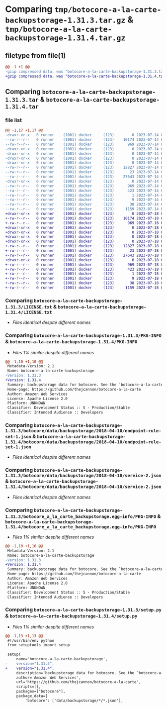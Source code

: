 # Comparing `tmp/botocore-a-la-carte-backupstorage-1.31.3.tar.gz` & `tmp/botocore-a-la-carte-backupstorage-1.31.4.tar.gz`

## filetype from file(1)

```diff
@@ -1 +1 @@
-gzip compressed data, was "botocore-a-la-carte-backupstorage-1.31.3.tar", last modified: Fri Jul 14 01:46:00 2023, max compression
+gzip compressed data, was "botocore-a-la-carte-backupstorage-1.31.4.tar", last modified: Tue Jul 18 01:55:02 2023, max compression
```

## Comparing `botocore-a-la-carte-backupstorage-1.31.3.tar` & `botocore-a-la-carte-backupstorage-1.31.4.tar`

### file list

```diff
@@ -1,17 +1,17 @@
-drwxr-xr-x   0 runner    (1001) docker     (123)        0 2023-07-14 01:46:00.562558 botocore-a-la-carte-backupstorage-1.31.3/
--rw-r--r--   0 runner    (1001) docker     (123)    10174 2023-07-14 01:46:00.000000 botocore-a-la-carte-backupstorage-1.31.3/LICENSE.txt
--rw-r--r--   0 runner    (1001) docker     (123)      969 2023-07-14 01:46:00.562558 botocore-a-la-carte-backupstorage-1.31.3/PKG-INFO
-drwxr-xr-x   0 runner    (1001) docker     (123)        0 2023-07-14 01:46:00.562558 botocore-a-la-carte-backupstorage-1.31.3/botocore/
-drwxr-xr-x   0 runner    (1001) docker     (123)        0 2023-07-14 01:46:00.562558 botocore-a-la-carte-backupstorage-1.31.3/botocore/data/
-drwxr-xr-x   0 runner    (1001) docker     (123)        0 2023-07-14 01:46:00.562558 botocore-a-la-carte-backupstorage-1.31.3/botocore/data/backupstorage/
-drwxr-xr-x   0 runner    (1001) docker     (123)        0 2023-07-14 01:46:00.562558 botocore-a-la-carte-backupstorage-1.31.3/botocore/data/backupstorage/2018-04-10/
--rw-r--r--   0 runner    (1001) docker     (123)    12827 2023-07-14 01:45:44.000000 botocore-a-la-carte-backupstorage-1.31.3/botocore/data/backupstorage/2018-04-10/endpoint-rule-set-1.json
--rw-r--r--   0 runner    (1001) docker     (123)       23 2023-07-14 01:45:44.000000 botocore-a-la-carte-backupstorage-1.31.3/botocore/data/backupstorage/2018-04-10/paginators-1.json
--rw-r--r--   0 runner    (1001) docker     (123)    27643 2023-07-14 01:45:44.000000 botocore-a-la-carte-backupstorage-1.31.3/botocore/data/backupstorage/2018-04-10/service-2.json
-drwxr-xr-x   0 runner    (1001) docker     (123)        0 2023-07-14 01:46:00.562558 botocore-a-la-carte-backupstorage-1.31.3/botocore_a_la_carte_backupstorage.egg-info/
--rw-r--r--   0 runner    (1001) docker     (123)      969 2023-07-14 01:46:00.000000 botocore-a-la-carte-backupstorage-1.31.3/botocore_a_la_carte_backupstorage.egg-info/PKG-INFO
--rw-r--r--   0 runner    (1001) docker     (123)      423 2023-07-14 01:46:00.000000 botocore-a-la-carte-backupstorage-1.31.3/botocore_a_la_carte_backupstorage.egg-info/SOURCES.txt
--rw-r--r--   0 runner    (1001) docker     (123)        1 2023-07-14 01:46:00.000000 botocore-a-la-carte-backupstorage-1.31.3/botocore_a_la_carte_backupstorage.egg-info/dependency_links.txt
--rw-r--r--   0 runner    (1001) docker     (123)        9 2023-07-14 01:46:00.000000 botocore-a-la-carte-backupstorage-1.31.3/botocore_a_la_carte_backupstorage.egg-info/top_level.txt
--rw-r--r--   0 runner    (1001) docker     (123)       38 2023-07-14 01:46:00.562558 botocore-a-la-carte-backupstorage-1.31.3/setup.cfg
--rw-r--r--   0 runner    (1001) docker     (123)     1159 2023-07-14 01:46:00.000000 botocore-a-la-carte-backupstorage-1.31.3/setup.py
+drwxr-xr-x   0 runner    (1001) docker     (123)        0 2023-07-18 01:55:02.680189 botocore-a-la-carte-backupstorage-1.31.4/
+-rw-r--r--   0 runner    (1001) docker     (123)    10174 2023-07-18 01:55:02.000000 botocore-a-la-carte-backupstorage-1.31.4/LICENSE.txt
+-rw-r--r--   0 runner    (1001) docker     (123)      969 2023-07-18 01:55:02.680189 botocore-a-la-carte-backupstorage-1.31.4/PKG-INFO
+drwxr-xr-x   0 runner    (1001) docker     (123)        0 2023-07-18 01:55:02.680189 botocore-a-la-carte-backupstorage-1.31.4/botocore/
+drwxr-xr-x   0 runner    (1001) docker     (123)        0 2023-07-18 01:55:02.680189 botocore-a-la-carte-backupstorage-1.31.4/botocore/data/
+drwxr-xr-x   0 runner    (1001) docker     (123)        0 2023-07-18 01:55:02.680189 botocore-a-la-carte-backupstorage-1.31.4/botocore/data/backupstorage/
+drwxr-xr-x   0 runner    (1001) docker     (123)        0 2023-07-18 01:55:02.680189 botocore-a-la-carte-backupstorage-1.31.4/botocore/data/backupstorage/2018-04-10/
+-rw-r--r--   0 runner    (1001) docker     (123)    12827 2023-07-18 01:54:49.000000 botocore-a-la-carte-backupstorage-1.31.4/botocore/data/backupstorage/2018-04-10/endpoint-rule-set-1.json
+-rw-r--r--   0 runner    (1001) docker     (123)       23 2023-07-18 01:54:49.000000 botocore-a-la-carte-backupstorage-1.31.4/botocore/data/backupstorage/2018-04-10/paginators-1.json
+-rw-r--r--   0 runner    (1001) docker     (123)    27643 2023-07-18 01:54:49.000000 botocore-a-la-carte-backupstorage-1.31.4/botocore/data/backupstorage/2018-04-10/service-2.json
+drwxr-xr-x   0 runner    (1001) docker     (123)        0 2023-07-18 01:55:02.680189 botocore-a-la-carte-backupstorage-1.31.4/botocore_a_la_carte_backupstorage.egg-info/
+-rw-r--r--   0 runner    (1001) docker     (123)      969 2023-07-18 01:55:02.000000 botocore-a-la-carte-backupstorage-1.31.4/botocore_a_la_carte_backupstorage.egg-info/PKG-INFO
+-rw-r--r--   0 runner    (1001) docker     (123)      423 2023-07-18 01:55:02.000000 botocore-a-la-carte-backupstorage-1.31.4/botocore_a_la_carte_backupstorage.egg-info/SOURCES.txt
+-rw-r--r--   0 runner    (1001) docker     (123)        1 2023-07-18 01:55:02.000000 botocore-a-la-carte-backupstorage-1.31.4/botocore_a_la_carte_backupstorage.egg-info/dependency_links.txt
+-rw-r--r--   0 runner    (1001) docker     (123)        9 2023-07-18 01:55:02.000000 botocore-a-la-carte-backupstorage-1.31.4/botocore_a_la_carte_backupstorage.egg-info/top_level.txt
+-rw-r--r--   0 runner    (1001) docker     (123)       38 2023-07-18 01:55:02.680189 botocore-a-la-carte-backupstorage-1.31.4/setup.cfg
+-rw-r--r--   0 runner    (1001) docker     (123)     1159 2023-07-18 01:55:02.000000 botocore-a-la-carte-backupstorage-1.31.4/setup.py
```

### Comparing `botocore-a-la-carte-backupstorage-1.31.3/LICENSE.txt` & `botocore-a-la-carte-backupstorage-1.31.4/LICENSE.txt`

 * *Files identical despite different names*

### Comparing `botocore-a-la-carte-backupstorage-1.31.3/PKG-INFO` & `botocore-a-la-carte-backupstorage-1.31.4/PKG-INFO`

 * *Files 1% similar despite different names*

```diff
@@ -1,10 +1,10 @@
 Metadata-Version: 2.1
 Name: botocore-a-la-carte-backupstorage
-Version: 1.31.3
+Version: 1.31.4
 Summary: backupstorage data for botocore. See the `botocore-a-la-carte` package for more info.
 Home-page: https://github.com/thejcannon/botocore-a-la-carte
 Author: Amazon Web Services
 License: Apache License 2.0
 Platform: UNKNOWN
 Classifier: Development Status :: 5 - Production/Stable
 Classifier: Intended Audience :: Developers
```

### Comparing `botocore-a-la-carte-backupstorage-1.31.3/botocore/data/backupstorage/2018-04-10/endpoint-rule-set-1.json` & `botocore-a-la-carte-backupstorage-1.31.4/botocore/data/backupstorage/2018-04-10/endpoint-rule-set-1.json`

 * *Files identical despite different names*

### Comparing `botocore-a-la-carte-backupstorage-1.31.3/botocore/data/backupstorage/2018-04-10/service-2.json` & `botocore-a-la-carte-backupstorage-1.31.4/botocore/data/backupstorage/2018-04-10/service-2.json`

 * *Files identical despite different names*

### Comparing `botocore-a-la-carte-backupstorage-1.31.3/botocore_a_la_carte_backupstorage.egg-info/PKG-INFO` & `botocore-a-la-carte-backupstorage-1.31.4/botocore_a_la_carte_backupstorage.egg-info/PKG-INFO`

 * *Files 1% similar despite different names*

```diff
@@ -1,10 +1,10 @@
 Metadata-Version: 2.1
 Name: botocore-a-la-carte-backupstorage
-Version: 1.31.3
+Version: 1.31.4
 Summary: backupstorage data for botocore. See the `botocore-a-la-carte` package for more info.
 Home-page: https://github.com/thejcannon/botocore-a-la-carte
 Author: Amazon Web Services
 License: Apache License 2.0
 Platform: UNKNOWN
 Classifier: Development Status :: 5 - Production/Stable
 Classifier: Intended Audience :: Developers
```

### Comparing `botocore-a-la-carte-backupstorage-1.31.3/setup.py` & `botocore-a-la-carte-backupstorage-1.31.4/setup.py`

 * *Files 1% similar despite different names*

```diff
@@ -1,13 +1,13 @@
 #!/usr/bin/env python
 from setuptools import setup
 
 setup(
     name='botocore-a-la-carte-backupstorage',
-    version="1.31.3",
+    version="1.31.4",
     description='backupstorage data for botocore. See the `botocore-a-la-carte` package for more info.',
     author='Amazon Web Services',
     url='https://github.com/thejcannon/botocore-a-la-carte',
     scripts=[],
     packages=["botocore"],
     package_data={
         'botocore': ['data/backupstorage/*/*.json'],
```

